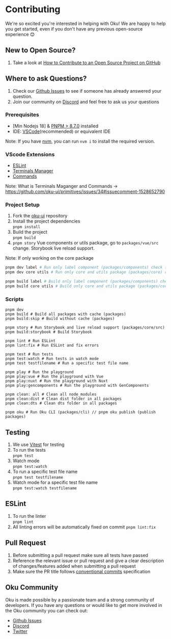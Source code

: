 # Contributing

We're so excited you're interested in helping with Oku! We are happy to help you get started, even if you don't have any previous open-source experience :blush:

## New to Open Source?

1. Take a look at [How to Contribute to an Open Source Project on GitHub](https://egghead.io/courses/how-to-contribute-to-an-open-source-project-on-github)

## Where to ask Questions?

1. Check our [Github Issues](https://github.com/oku-ui/primitives/issues) to see if someone has already answered your question.
2. Join our community on [Discord](https://chat.productdevbook.com) and feel free to ask us your questions


### Prerequisites
-   [Min Nodejs 18] & [PNPM > 8.7.0](https://pnpm.io) installed 
-   IDE: [VSCode](https://code.visualstudio.com/download)(recommended) or equivalent IDE

Note: If you have [nvm](https://github.com/nvm-sh/nvm), you can run `nvm i` to install the required version.

### VScode Extensions

-  [ESLint](https://marketplace.visualstudio.com/items?itemName=dbaeumer.vscode-eslint)
-  [Terminals Manager](https://marketplace.visualstudio.com/items?itemName=fabiospampinato.vscode-terminals)
-  [Commands](https://marketplace.visualstudio.com/items?itemName=knisterpeter.vscode-github)

Note: What is Terminals Maganger and Commands  -> https://github.com/oku-ui/primitives/issues/34#issuecomment-1528652790

### Project Setup

1. Fork the [oku-ui](https://github.com/oku-ui/primitives) repository
2. Install the project dependencies  
   `pnpm install`
3. Build the project  
   `pnpm build`
4. `pnpm story` Vue components or utils package, go to `packages/vue/src` change. Storybook live reload support.

Note: If only working on the core package 

```sh
pnpm dev label # Run only label component (packages/components) check files name
pnpm dev core utils # Run only core and utils package (packages/core) check files name

pnpm build label # Build only label component (packages/components) check files name
pnpm build core utils # Build only core and utils package (packages/core) check files name
```

### Scripts

```shell
pnpm dev
pnpm build # Build all packages with cache (packages)
pnpm build:skip # Build without cache (packages)

pnpm story # Run Storybook and live reload support (packages/core/src)
pnpm build:storybook # Build Storybook

pnpm lint # Run ESLint
pnpm lint:fix # Run ESLint and fix errors

pnpm test # Run tests
pnpm test:watch # Run tests in watch mode
pnpm test testfilename # Run a specific test file name

pnpm play # Run the playground
pnpm play:vue # Run the playground with Vue
pnpm play:nuxt # Run the playground with Nuxt
pnpm play:gencomponents # Run the playground with GenComponents

pnpm clean: all # Clean all node_modules
pnpm clean:dist # Clean dist folder in all packages
pnpm clean:dts # Clean dts folder in all packages

pnpm oku # Run Oku CLI (packages/cli) // pnpm oku publish (publish packages)
``` 

## Testing

1. We use [Vitest](https://vitest.dev/) for testing
2. To run the tests  
   `pnpm test`
3. Watch mode  
   `pnpm test:watch`
4. To run a specific test file name  
   `pnpm test testfilename`
5. Watch mode for a specific test file name  
   `pnpm test:watch testfilename`

## ESLint
1. To run the linter  
   `pnpm lint`
2. All linting errors will be automatically fixed on commit
   `pnpm lint:fix`


## Pull Request

1. Before submitting a pull request make sure all tests have passed
2. Reference the relevant issue or pull request and give a clear description of changes/features added when submitting a pull request
3. Make sure the PR title follows [conventional commits](https://www.conventionalcommits.org/en/v1.0.0/) specification

## Oku Community

Oku is made possible by a passionate team and a strong community of developers. If you have any questions or would like to get more involved in the Oku community you can check out:

-   [Github Issues](https://github.com/oku-ui/primitives/issues)
-   [Discord](https://discord.gg/RCGzQQPtAh)
-   [Twitter](https://twitter.com/oku_ui)